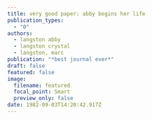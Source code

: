 ```yaml
---
title: very good paper: abby begins her life
publication_types:
  - "0"
authors:
  - langston abby 
  - langston crystal
  - langston, marc
publication: "*best journal ever*"
draft: false
featured: false
image:
  filename: featured
  focal_point: Smart
  preview_only: false
date: 1982-09-03T14:20:42.917Z
---
```

